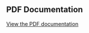 ## PDF Documentation

[View the PDF documentation](https://github.com/MISTERNEGATIVE21/clgfinalprojbeta/blob/9ef0dea536853eb53368bbe0d7f1fb2b085a3e44/Gait_Analysis_Final_Year__Copy_.pdf)
